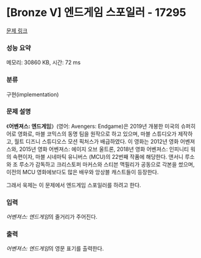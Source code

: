 # [Bronze V] 엔드게임 스포일러 - 17295 

[문제 링크](https://www.acmicpc.net/problem/17295) 

### 성능 요약

메모리: 30860 KB, 시간: 72 ms

### 분류

구현(implementation)

### 문제 설명

<p>《<b>어벤져스: 엔드게임</b>》(영어: Avengers: Endgame)은 2019년 개봉한 미국의 슈퍼히어로 영화로, 마블 코믹스의 동명 팀을 원작으로 하고 있으며, 마블 스튜디오가 제작하고, 월트 디즈니 스튜디오스 모션 픽처스가 배급하였다. 이 영화는 2012년 영화 어벤져스와, 2015년 영화 어벤져스: 에이지 오브 울트론, 2018년 영화 어벤져스: 인피니티 워의 속편이자, 마블 시네마틱 유니버스 (MCU)의 22번째 작품에 해당한다. 앤서니 루소와 조 루소가 감독하고 크리스토퍼 마커스와 스티븐 맥필리가 공동으로 각본을 썼으며, 이전의 MCU 영화에보다도 많은 배우와 앙상블 캐스트들이 등장한다.</p>

<p>그래서 욱제는 이 문제에서 엔드게임 스포일러를 하려고 한다.</p>

### 입력 

 <p><em>어벤져스: 엔드게임</em>의 줄거리가 주어진다.</p>

### 출력 

 <p><em>어벤져스: 엔드게임</em>의 영문 표기를 출력한다.</p>

